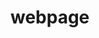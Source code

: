 # webpage
<iframe rc"http://docs.google.com/gview?url=http://supastuff.nyc/docs/Resume-JeanPena.pdf&embedded=true" style="width:718px; height:700px;" frameborder="0"></iframe>
